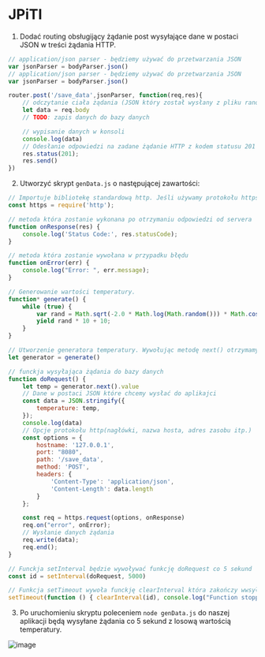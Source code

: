 # JPiTI

1. Dodać routing obsługijący żądanie post wysyłające dane w postaci JSON w treści żądania HTTP.

```Javascript
// application/json parser - będziemy używać do przetwarzania JSON
var jsonParser = bodyParser.json()
// application/json parser - będziemy używać do przetwarzania JSON
var jsonParser = bodyParser.json()

router.post('/save_data',jsonParser, function(req,res){
    // odczytanie ciała żądania (JSON który został wysłany z pliku ranomsensordata.js)
    let data = req.body
    // TODO: zapis danych do bazy danych

    // wypisanie danych w konsoli
    console.log(data)
    // Odesłanie odpowiedzi na zadane żądanie HTTP z kodem statusu 201
    res.status(201);
    res.send()
})
```

2. Utworzyć skrypt `genData.js` o następującej zawartości:

```Javascript
// Importuje bibliotekę standardową http. Jeśli używamy protokołu https należy użyć biblioteki https
const https = require('http');

// metoda która zostanie wykonana po otrzymaniu odpowiedzi od servera
function onResponse(res) {
    console.log('Status Code:', res.statusCode);
}

// metoda która zostanie wywołana w przypadku błędu
function onError(err) {
    console.log("Error: ", err.message);
}

// Generowanie wartości temperatury.
function* generate() {
    while (true) {
        var rand = Math.sqrt(-2.0 * Math.log(Math.random())) * Math.cos(Math.PI * 2 * Math.random());
        yield rand * 10 + 10;
    }
}

// Utworzenie generatora temperatury. Wywołując metodę next() otrzymamy kolejne wartości iteratora.
let generator = generate()

// funckja wysyłająca żądania do bazy danych
function doRequest() {
    let temp = generator.next().value
    // Dane w postaci JSON które chcemy wysłać do aplikajci
    const data = JSON.stringify({
        temperature: temp,
    });
    console.log(data)
    // Opcje protokołu http(nagłówki, nazwa hosta, adres zasobu itp.)
    const options = {
        hostname: '127.0.0.1',
        port: "8080",
        path: '/save_data',
        method: 'POST',
        headers: {
            'Content-Type': 'application/json',
            'Content-Length': data.length
        }
    };

    const req = https.request(options, onResponse)
    req.on("error", onError);
    // Wysłanie danych żądania
    req.write(data);
    req.end();
}

// Funckja setInterval będzie wywoływać funkcję doRequest co 5 sekund
const id = setInterval(doRequest, 5000)

// Funkcja setTimeout wywoła funckję clearInterval która zakończy wwsyłanie żądań HTTP po 80 sekundach
setTimeout(function () { clearInterval(id), console.log("Function stopped after 80 seconds!") }, 80000)
```
3. Po uruchomieniu skryptu poleceniem `node genData.js` do naszej aplikacji będą wysyłane żądania co 5 sekund z losową wartością temperatury.

![image](https://user-images.githubusercontent.com/37069490/172256611-be041e73-4db0-4e82-a626-46f84b723695.png)


